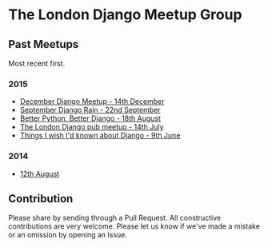 # The London Django Meetup Group

## Past Meetups

Most recent first.

### 2015

* [December Django Meetup - 14th December](meetups/2015-12-14.md)
* [September Django Rain - 22nd September](meetups/2015-09-22.md)
* [Better Python, Better Django - 18th August](meetups/2015-08-18.md)
* [The London Django pub meetup - 14th July](meetups/2015-07-14.md)
* [Things I wish I'd known about Django - 9th June](meetups/2015-06-09.md)

### 2014

* [12th August](meetups/2014-08-12.md)

## Contribution

Please share by sending through a Pull Request. All constructive contributions
are very welcome. Please let us know if we've made a mistake or an omission by
opening an Issue.

